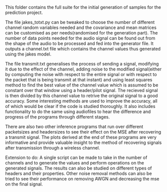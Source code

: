 This folder contains the full suite for the initial generation of samples for the prediction project.

The file jakes_totxt.py can be tweaked to choose the number of different channel random variables needed and the covariance and mean matrices can be customised as per needs(randomised for the generation part). The number of data points needed for the audio signal can be found out from the shape of the audio to be processed and fed into the generator file. It outputs a channel.txt file which contains the channel values thus generated using the jakes model.

The file transmit.txt generalises the process of sending a signal, modifying it due to the effect of the channel, adding noise to the modified signal(either by computing the noise with respect to the entire signal or with respect to the packet that is being transmit at that instant) and using least squares method to find the best value of the channel value which is assumed to be constant over that window using a header/pilot signal. The recieved signal is then divided by this channel value to retrive the original signal to a good accuracy. Some interesting methods are used to improve the accuracy, all of which would be clear if the code is studied thoroughly. It also includes functionality to do the same using audiofiles to hear the difference and progress of the programs through different stages.

There are also two other inference programs that run over different packetsizes and headersizes to see their effect on the MSE after recovering a transmit signal. The plots derived at the end of these programs are very informative and provide valuable insight to the method of recovering signals after transmission through a wireless channel.

Extension to do: A single script can be made to take in the number of channels and to generate the values and perform operations on the generated signals. The results can also be studied on different types of headers and their properties. Other noise removal methods can also be tried to see their performance on removing AWGN and decreasing the mse on the final signal.
